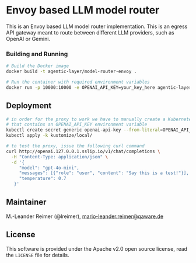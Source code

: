 # Envoy based LLM model router

This is an Envoy based LLM model router implementation. This is an egress API gateway
meant to route between different LLM providers, such as OpenAI or Gemini.

### Building and Running

```bash
# Build the Docker image
docker build -t agentic-layer/model-router-envoy .

# Run the container with required environment variables
docker run -p 10000:10000 -e OPENAI_API_KEY=your_key_here agentic-layer/model-router-envoy
```

## Deployment

```bash
# in order for the proxy to work we have to manually create a Kubernetes secret
# that contains an OPENAI_API_KEY environment variable
kubectl create secret generic openai-api-key --from-literal=OPENAI_API_KEY=$OPENAI_API_KEY
kubectl apply -k kustomize/local/

# to test the proxy, issue the following curl command
curl http://openai.127.0.0.1.sslip.io/v1/chat/completions \
  -H "Content-Type: application/json" \
  -d '{
     "model": "gpt-4o-mini",
     "messages": [{"role": "user", "content": "Say this is a test!"}],
     "temperature": 0.7
   }'
```

## Maintainer

M.-Leander Reimer (@lreimer), <mario-leander.reimer@qaware.de>

## License

This software is provided under the Apache v2.0 open source license, read the `LICENSE` file for details.